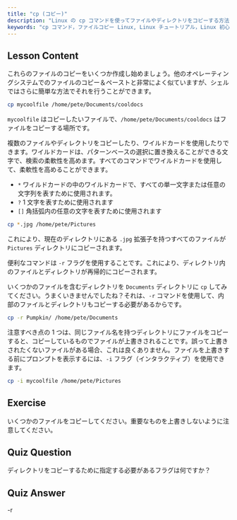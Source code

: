 ```yaml
---
title: "cp (コピー)"
description: "Linux の cp コマンドを使ってファイルやディレクトリをコピーする方法を学びましょう。-r やワイルドカードなどのオプションを理解します。今日から Linux の学習を始めましょう！"
keywords: "cp コマンド，ファイルコピー Linux, Linux チュートリアル，Linux 初心者，cp -r, Linux ワイルドカード，Linux ガイド"
---
```


## Lesson Content

これらのファイルのコピーをいくつか作成し始めましょう。他のオペレーティングシステムでのファイルのコピー＆ペーストと非常によく似ていますが、シェルではさらに簡単な方法でそれを行うことができます。

```bash
cp mycoolfile /home/pete/Documents/cooldocs
```

`mycoolfile` はコピーしたいファイルで、`/home/pete/Documents/cooldocs` はファイルをコピーする場所です。

複数のファイルやディレクトリをコピーしたり、ワイルドカードを使用したりできます。ワイルドカードは、パターンベースの選択に置き換えることができる文字で、検索の柔軟性を高めます。すべてのコマンドでワイルドカードを使用して、柔軟性を高めることができます。

- `*` ワイルドカードの中のワイルドカードで、すべての単一文字または任意の文字列を表すために使用されます。
- `?` 1 文字を表すために使用されます
- `[]` 角括弧内の任意の文字を表すために使用されます

```bash
cp *.jpg /home/pete/Pictures
```

これにより、現在のディレクトリにある `.jpg` 拡張子を持つすべてのファイルが `Pictures` ディレクトリにコピーされます。

便利なコマンドは `-r` フラグを使用することです。これにより、ディレクトリ内のファイルとディレクトリが再帰的にコピーされます。

いくつかのファイルを含むディレクトリを `Documents` ディレクトリに `cp` してみてください。うまくいきませんでしたね？それは、`-r` コマンドを使用して、内部のファイルとディレクトリもコピーする必要があるからです。

```bash
cp -r Pumpkin/ /home/pete/Documents
```

注意すべき点の 1 つは、同じファイル名を持つディレクトリにファイルをコピーすると、コピーしているものでファイルが上書きされることです。誤って上書きされたくないファイルがある場合、これは良くありません。ファイルを上書きする前にプロンプトを表示するには、`-i` フラグ（インタラクティブ）を使用できます。

```bash
cp -i mycoolfile /home/pete/Pictures
```

## Exercise

いくつかのファイルをコピーしてください。重要なものを上書きしないように注意してください。

## Quiz Question

ディレクトリをコピーするために指定する必要があるフラグは何ですか？

## Quiz Answer

-r
